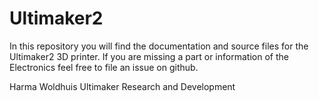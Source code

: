 Ultimaker2
==========

In this repository you will find the documentation and source files for the Ultimaker2 3D printer. If you are missing a part or information of the Electronics feel free to file an issue on github.

Harma Woldhuis Ultimaker Research and Development